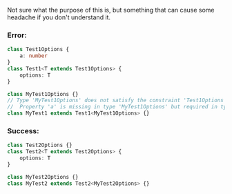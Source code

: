Not sure what the purpose of this is,
but something that can cause some headache if you don't understand it.

### Error:
```ts
class Test1Options {
    a: number
}
class Test1<T extends Test1Options> {
    options: T
}

class MyTest1Options {}
// Type 'MyTest1Options' does not satisfy the constraint 'Test1Options'.
//  Property 'a' is missing in type 'MyTest1Options' but required in type 'Test1Options'.ts(2344)
class MyTest1 extends Test1<MyTest1Options> {}
```

### Success:
```ts
class Test2Options {}
class Test2<T extends Test2Options> {
    options: T
}

class MyTest2Options {}
class MyTest2 extends Test2<MyTest2Options> {}
```
